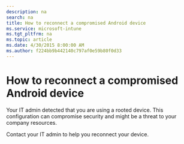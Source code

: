 ```yaml
---
description: na
search: na
title: How to reconnect a compromised Android device
ms.service: microsoft-intune
ms.tgt_pltfrm: na
ms.topic: article
ms.date: 4/30/2015 8:00:00 AM
ms.author: f224bb9b442140c797af0e59b80f0d33
---
```

# How to reconnect a compromised Android device
Your IT admin detected that you are using a rooted device. This configuration can compromise security and might be a threat to your company resources.

Contact your IT admin to help you reconnect your device.

